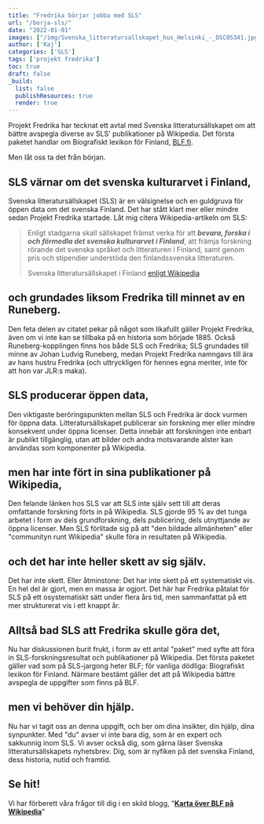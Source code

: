 ```yaml
---
title: "Fredrika börjar jobba med SLS"
url: "/borja-sls/"
date: "2022-01-01"
images: ["/img/Svenska_litteratursallskapet_hus_Helsinki_-_DSC05341.jpg"]
author: ['Kaj']
categories: ['SLS']
tags: ['projekt fredrika']
toc: true
draft: false
_build:
  list: false
  publishResources: true
  render: true
---
```


Projekt Fredrika har tecknat ett avtal med Svenska litteratursällskapet om att bättre avspegla diverse av SLS' publikationer på Wikipedia. Det första paketet handlar om Biografiskt lexikon för Finland, [BLF.fi](https://blf.fi/).

Men låt oss ta det från början.

## SLS värnar om det svenska kulturarvet i Finland,

Svenska litteratursällskapet (SLS) är en välsignelse och en guldgruva för öppen data om det svenska Finland. Det har stått klart mer eller mindre sedan Projekt Fredrika startade. Låt mig citera Wikipedia-artikeln om SLS:

> Enligt stadgarna skall sällskapet främst verka för att _**bevara, forska i och förmedla det svenska kulturarvet i Finland**_, att främja forskning rörande det svenska språket och litteraturen i Finland, samt genom pris och stipendier understöda den finlandssvenska litteraturen.
> 
> Svenska litteratursällskapet i Finland [enligt Wikipedia](https://sv.wikipedia.org/wiki/Svenska_litteraturs%C3%A4llskapet_i_Finland)

## och grundades liksom Fredrika till minnet av en Runeberg.

Den feta delen av citatet pekar på något som likafullt gäller Projekt Fredrika, även om vi inte kan se tillbaka på en historia som började 1885. Också Runeberg-kopplingen finns hos både SLS och Fredrika; SLS grundades till minne av Johan Ludvig Runeberg, medan Projekt Fredrika namngavs till ära av hans hustru Fredrika (och uttryckligen för hennes egna meriter, inte för att hon var JLR:s maka).

## SLS producerar öppen data,

Den viktigaste beröringspunkten mellan SLS och Fredrika är dock vurmen för öppna data. Litteratursällskapet publicerar sin forskning mer eller mindre konsekvent under öppna licenser. Detta innebär att forskningen inte enbart är publikt tillgänglig, utan att bilder och andra motsvarande alster kan användas som komponenter på Wikipedia.

## men har inte fört in sina publikationer på Wikipedia,

Den felande länken hos SLS var att SLS inte själv sett till att deras omfattande forskning förts in på Wikipedia. SLS gjorde 95 % av det tunga arbetet i form av dels grundforskning, dels publicering, dels utnyttjande av öppna licenser. Men SLS förlitade sig på att "den bildade allmänheten" eller "communityn runt Wikipedia" skulle föra in resultaten på Wikipedia.

## och det har inte heller skett av sig själv.

Det har inte skett. Eller åtminstone: Det har inte skett på ett systematiskt vis. En hel del är gjort, men en massa är ogjort. Det här har Fredrika påtalat för SLS på ett osystematiskt sätt under flera års tid, men sammanfattat på ett mer strukturerat vis i ett knappt år.

## Alltså bad SLS att Fredrika skulle göra det,

Nu har diskussionen burit frukt, i form av ett antal "paket" med syfte att föra in SLS-forskningsresultat och publikationer på Wikipedia. Det första paketet gäller vad som på SLS-jargong heter BLF; för vanliga dödliga: Biografiskt lexikon för Finland. Närmare bestämt gäller det att på Wikipedia bättre avspegla de uppgifter som finns på BLF.

## men vi behöver din hjälp.

Nu har vi tagit oss an denna uppgift, och ber om dina insikter, din hjälp, dina synpunkter. Med "du" avser vi inte bara dig, som är en expert och sakkunnig inom SLS. Vi avser också dig, som gärna läser Svenska litteratursällskapets nyhetsbrev. Dig, som är nyfiken på det svenska Finland, dess historia, nutid och framtid.

## Se hit!

Vi har förberett våra frågor till dig i en skild blogg, "[**Karta över BLF på Wikipedia**](https://projektfredrika.fi/blf-forberedelser/)"